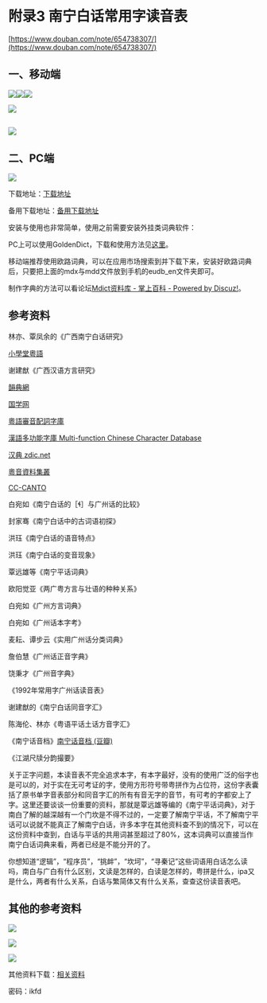 # 附录3 南宁白话常用字读音表

[https://www.douban.com/note/654738307/](https://www.douban.com/note/654738307/)

## 一、移动端

![](/img/appendix3/import.png)![](/img/appendix3/import2.png)![](/img/appendix3/import3.png)

![](/img/appendix3/import4.png)

## ![](/img/appendix3/import5.png)

## 二、PC端

![](/img/appendix3/import6.png)

下载地址：[下载地址](https://coding.net/u/LeiMaau/p/NaamBaakDICT/git?public=true)

备用下载地址：[备用下载地址](https://github.com/leimaau/NaamBaakDict)

安装与使用也非常简单，使用之前需要安装外挂类词典软件：

PC上可以使用GoldenDict，下载和使用方法见[这里](http://www.360doc.com/content/17/0130/05/89866_625374607.shtml)。

移动端推荐使用欧路词典，可以在应用市场搜索到并下载下来，安装好欧路词典后，只要把上面的mdx与mdd文件放到手机的eudb\_en文件夹即可。

制作字典的方法可以看论坛[Mdict资料库 - 掌上百科 - Powered by Discuz!](https://www.pdawiki.com/forum/forum-4-1.html)。

## 参考资料

林亦、覃凤余的《广西南宁白话研究》

[小學堂粵語](http://xiaoxue.iis.sinica.edu.tw/yueyu)

谢建猷《广西汉语方言研究》

[韻典網](http://ytenx.org/)

[国学网](http://www.guoxuedashi.com/)

[粵語審音配詞字庫](http://humanum.arts.cuhk.edu.hk/Lexis/lexi-can/)

[漢語多功能字庫 Multi-function Chinese Character Database](http://humanum.arts.cuhk.edu.hk/Lexis/lexi-mf/)

[汉典 zdic.net](http://www.zdic.net/)

[粵音資料集叢](http://www.jyut.net/)

[CC-CANTO](http://cccanto.org/)

白宛如《南宁白话的［ɬ］与广州话的比较》

封家骞《南宁白话中的古词语初探》

洪珏《南宁白话的语音特点》

洪珏《南宁白话的变音现象》

覃远雄等《南宁平话词典》

欧阳觉亚《两广粤方言与壮语的种种关系》

白宛如《广州方言词典》

白宛如《广州话本字考》

麦耘、谭步云《实用广州话分类词典》

詹伯慧《广州话正音字典》

饶秉才《广州音字典》

《1992年常用字广州话读音表》

谢建猷的《南宁白话同音字汇》

陈海伦、林亦《粤语平话土话方音字汇》

《南宁话音档》[南宁话音档 \(豆瓣\)](https://book.douban.com/subject/3942301/)

《江湖尺牍分韵撮要》

关于正字问题，本读音表不完全追求本字，有本字最好，没有的使用广泛的俗字也是可以的，对于实在无可考证的字，使用方形符号带粤拼作为占位符，这份字表囊括了原书单字音表部分和同音字汇的所有有音无字的音节，有可考的字都安上了字。这里还要谈谈一份重要的资料，那就是覃远雄等编的《南宁平话词典》，对于南白了解的越深越有一个门坎是不得不过的，一定要了解南宁平话，不了解南宁平话可以说就不能真正了解南宁白话，许多本字在其他资料查不到的情况下，可以在这份资料中查到，白话与平话的共用词甚至超过了80%，这本词典可以直接当作南宁白话词典来看，两者已经是不能分开的了。

你想知道“逻辑”，“程序员”，“挑衅”，“坎坷”，“寻秦记”这些词语用白话怎么读吗，南白与广白有什么区别，文读是怎样的，白读是怎样的，粤拼是什么，ipa又是什么，两者有什么关系，白话与繁简体又有什么关系，查查这份读音表吧。

## 其他的参考资料

![](/img/appendix3/import7.png)

![](/img/appendix3/import8.png)

![](/img/appendix3/import9.png)

其他资料下载：[相关资料](https://pan.baidu.com/s/1kWWbI8f)

密码：ikfd

